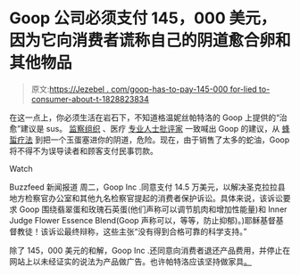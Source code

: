 # Goop 公司必须支付 145，000 美元，因为它向消费者谎称自己的阴道愈合卵和其他物品

> 原文:[https://Jezebel . com/goop-has-to-pay-145-000 for-lied to-consumer-about-t-1828823834](https://jezebel.com/goop-has-to-pay-145-000-for-lying-to-consumers-about-t-1828823834)

在这一点上，你必须生活在岩石下，不知道格温妮丝帕特洛的 Goop 上提供的“治愈”建议是 sus。 [监察组织](https://jezebel.com/ad-industry-watchdog-group-calls-goops-health-claims-un-1798367177#_ga=2.103715203.2038398668.1536091939-30965780.1534283183) 、医疗 [专业人士](https://drjengunter.wordpress.com/2017/01/17/dear-gwyneth-paltrow-im-a-gyn-and-your-vaginal-jade-eggs-are-a-bad-idea/)[批评家](https://jezebel.com/wellness-womanhood-and-the-west-how-goop-profits-fro-1793674265#_ga=2.103715203.2038398668.1536091939-30965780.1534283183) 一致喊出 Goop 的建议，从 [蜂蜇疗法](https://jezebel.com/woman-dies-after-receiving-goop-endorsed-bee-sting-ther-1824016819) 到把一个玉蛋塞进你的阴道，危险。现在，由于销售了太多的蛇油，Goop 将不得不为误导读者和顾客支付民事罚款。

Watch

Buzzfeed 新闻报道 周二，Goop Inc .同意支付 14.5 万美元，以解决圣克拉拉县地方检察官办公室和其他九名检察官提起的消费者保护诉讼。具体来说，该诉讼要求 Goop 围绕翡翠蛋和玫瑰石英蛋(他们声称可以调节肌肉和增加性能量)和 Inner Judge Flower Essence Blend(Goop 声称可以，等等，防止抑郁)。)耶稣基督基督教徒！该诉讼最终辩称，这些主张“没有得到合格可靠的科学支持。”

除了 145，000 美元的和解，Goop Inc .还同意向消费者退还产品费用，并停止在网站上以未经证实的说法为产品做广告。也许帕特洛应该坚持做家具[。](https://jezebel.com/hey-some-of-these-goop-home-goods-are-actually-pretty-1828729168#_ga=2.246313351.2038398668.1536091939-30965780.1534283183)